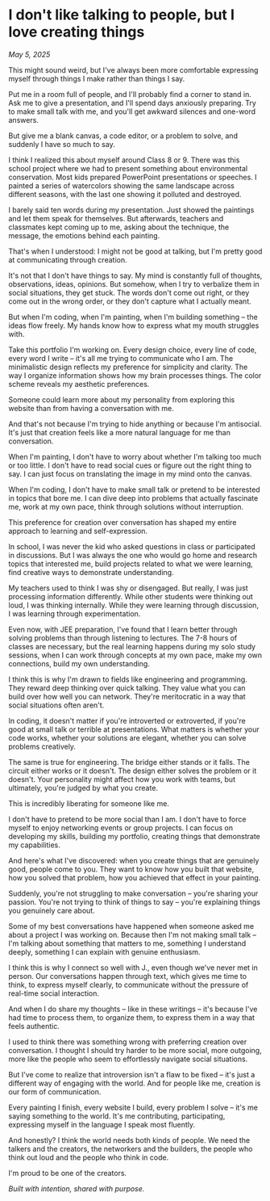 # I don't like talking to people, but I love creating things

*May 5, 2025*

This might sound weird, but I've always been more comfortable expressing myself through things I make rather than things I say.

Put me in a room full of people, and I'll probably find a corner to stand in. Ask me to give a presentation, and I'll spend days anxiously preparing. Try to make small talk with me, and you'll get awkward silences and one-word answers.

But give me a blank canvas, a code editor, or a problem to solve, and suddenly I have so much to say.

I think I realized this about myself around Class 8 or 9. There was this school project where we had to present something about environmental conservation. Most kids prepared PowerPoint presentations or speeches. I painted a series of watercolors showing the same landscape across different seasons, with the last one showing it polluted and destroyed.

I barely said ten words during my presentation. Just showed the paintings and let them speak for themselves. But afterwards, teachers and classmates kept coming up to me, asking about the technique, the message, the emotions behind each painting.

That's when I understood: I might not be good at talking, but I'm pretty good at communicating through creation.

It's not that I don't have things to say. My mind is constantly full of thoughts, observations, ideas, opinions. But somehow, when I try to verbalize them in social situations, they get stuck. The words don't come out right, or they come out in the wrong order, or they don't capture what I actually meant.

But when I'm coding, when I'm painting, when I'm building something – the ideas flow freely. My hands know how to express what my mouth struggles with.

Take this portfolio I'm working on. Every design choice, every line of code, every word I write – it's all me trying to communicate who I am. The minimalistic design reflects my preference for simplicity and clarity. The way I organize information shows how my brain processes things. The color scheme reveals my aesthetic preferences.

Someone could learn more about my personality from exploring this website than from having a conversation with me.

And that's not because I'm trying to hide anything or because I'm antisocial. It's just that creation feels like a more natural language for me than conversation.

When I'm painting, I don't have to worry about whether I'm talking too much or too little. I don't have to read social cues or figure out the right thing to say. I can just focus on translating the image in my mind onto the canvas.

When I'm coding, I don't have to make small talk or pretend to be interested in topics that bore me. I can dive deep into problems that actually fascinate me, work at my own pace, think through solutions without interruption.

This preference for creation over conversation has shaped my entire approach to learning and self-expression.

In school, I was never the kid who asked questions in class or participated in discussions. But I was always the one who would go home and research topics that interested me, build projects related to what we were learning, find creative ways to demonstrate understanding.

My teachers used to think I was shy or disengaged. But really, I was just processing information differently. While other students were thinking out loud, I was thinking internally. While they were learning through discussion, I was learning through experimentation.

Even now, with JEE preparation, I've found that I learn better through solving problems than through listening to lectures. The 7-8 hours of classes are necessary, but the real learning happens during my solo study sessions, when I can work through concepts at my own pace, make my own connections, build my own understanding.

I think this is why I'm drawn to fields like engineering and programming. They reward deep thinking over quick talking. They value what you can build over how well you can network. They're meritocratic in a way that social situations often aren't.

In coding, it doesn't matter if you're introverted or extroverted, if you're good at small talk or terrible at presentations. What matters is whether your code works, whether your solutions are elegant, whether you can solve problems creatively.

The same is true for engineering. The bridge either stands or it falls. The circuit either works or it doesn't. The design either solves the problem or it doesn't. Your personality might affect how you work with teams, but ultimately, you're judged by what you create.

This is incredibly liberating for someone like me.

I don't have to pretend to be more social than I am. I don't have to force myself to enjoy networking events or group projects. I can focus on developing my skills, building my portfolio, creating things that demonstrate my capabilities.

And here's what I've discovered: when you create things that are genuinely good, people come to you. They want to know how you built that website, how you solved that problem, how you achieved that effect in your painting.

Suddenly, you're not struggling to make conversation – you're sharing your passion. You're not trying to think of things to say – you're explaining things you genuinely care about.

Some of my best conversations have happened when someone asked me about a project I was working on. Because then I'm not making small talk – I'm talking about something that matters to me, something I understand deeply, something I can explain with genuine enthusiasm.

I think this is why I connect so well with J., even though we've never met in person. Our conversations happen through text, which gives me time to think, to express myself clearly, to communicate without the pressure of real-time social interaction.

And when I do share my thoughts – like in these writings – it's because I've had time to process them, to organize them, to express them in a way that feels authentic.

I used to think there was something wrong with preferring creation over conversation. I thought I should try harder to be more social, more outgoing, more like the people who seem to effortlessly navigate social situations.

But I've come to realize that introversion isn't a flaw to be fixed – it's just a different way of engaging with the world. And for people like me, creation is our form of communication.

Every painting I finish, every website I build, every problem I solve – it's me saying something to the world. It's me contributing, participating, expressing myself in the language I speak most fluently.

And honestly? I think the world needs both kinds of people. We need the talkers and the creators, the networkers and the builders, the people who think out loud and the people who think in code.

I'm proud to be one of the creators.

*Built with intention, shared with purpose.*
